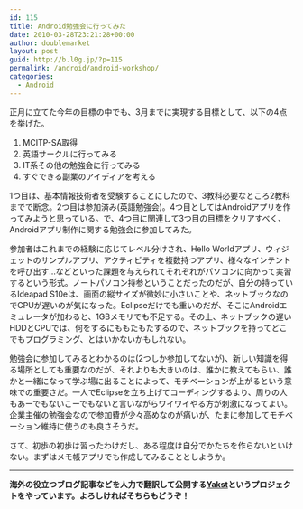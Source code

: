 ```yaml
---
id: 115
title: Android勉強会に行ってみた
date: 2010-03-28T23:21:28+00:00
author: doublemarket
layout: post
guid: http://b.l0g.jp/?p=115
permalink: /android/android-workshop/
categories:
  - Android
---
```


正月に立てた今年の目標の中でも、3月までに実現する目標として、以下の4点を挙げた。

  1. MCITP-SA取得
  2. 英語サークルに行ってみる
  3. IT系その他の勉強会に行ってみる
  4. すぐできる副業のアイディアを考える

1つ目は、基本情報技術者を受験することにしたので、3教科必要なところ2教科までで断念。2つ目は参加済み(英語勉強会)。4つ目としてはAndroidアプリを作ってみようと思っている。で、4つ目に関連して3つ目の目標をクリアすべく、Androidアプリ制作に関する勉強会に参加してみた。

参加者はこれまでの経験に応じてレベル分けされ、Hello Worldアプリ、ウィジェットのサンプルアプリ、アクティビティを複数持つアプリ、様々なインテントを呼び出す…などといった課題を与えられてそれぞれがパソコンに向かって実習するという形式。ノートパソコン持参ということだったのだが、自分の持っているIdeapad S10eは、画面の縦サイズが微妙に小さいことや、ネットブックなのでCPUが遅いのが気になった。Eclipseだけでも重いのだが、そこにAndroidエミュレータが加わると、1GBメモリでも不足する。その上、ネットブックの遅いHDDとCPUでは、何をするにももたもたするので、ネットブックを持ってどこでもプログラミング、とはいかないかもしれない。

勉強会に参加してみるとわかるのは(2つしか参加してないが)、新しい知識を得る場所としても重要なのだが、それよりも大きいのは、誰かに教えてもらい、誰かと一緒になって学ぶ場に出ることによって、モチベーションが上がるという意味での重要さだ。一人でEclipseを立ち上げてコーディングするより、周りの人もあーでもないこーでもないと言いながらワイワイやる方が刺激になってよい。企業主催の勉強会なので参加費が少々高めなのが痛いが、たまに参加してモチベーション維持に使うのも良さそうだ。

さて、初歩の初歩は習ったわけだし、ある程度は自分でかたちを作らないといけない。まずはメモ帳アプリでも作成してみることとしようか。

* * *

**海外の役立つブログ記事などを人力で翻訳して公開する[Yakst](https://yakst.com/ja)というプロジェクトをやっています。よろしければそちらもどうぞ！**

